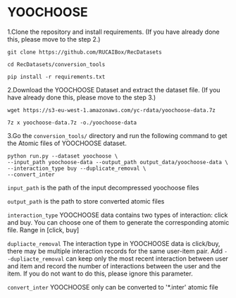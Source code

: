 # YOOCHOOSE

1.Clone the repository and install requirements. 
(If you have already done this, please move to the step 2.)

```
git clone https://github.com/RUCAIBox/RecDatasets

cd RecDatasets/conversion_tools

pip install -r requirements.txt
```

2.Download the YOOCHOOSE Dataset and extract the dataset file.
(If you have already done this, please move to the step 3.)

```
wget https://s3-eu-west-1.amazonaws.com/yc-rdata/yoochoose-data.7z

7z x yoochoose-data.7z -o./yoochoose-data
```

3.Go the ``conversion_tools/`` directory 
and run the following command to get the Atomic files of YOOCHOOSE dataset.

```
python run.py --dataset yoochoose \ 
--input_path yoochoose-data --output_path output_data/yoochoose-data \
--interaction_type buy --duplicate_removal \ 
--convert_inter
```

`input_path` is the path of the input decompressed yoochoose files

`output_path` is the path to store converted atomic files

`interaction_type` YOOCHOOSE data contains two types of interaction: click and buy.
You can choose one of them to generate the corresponding atomic file. Range in [click, buy]

 `dupliacte_removal` The interaction type in YOOCHOOSE data is click/buy, 
 there may be multiple interaction records for the same user-item pair. Add `--dupliacte_removal` can 
 keep only the most recent interaction between user and item and 
 record the number of interactions between the user and the item. 
 If you do not want to do this, please ignore this parameter.

 `convert_inter` YOOCHOOSE only can be converted to '*.inter' atomic file
